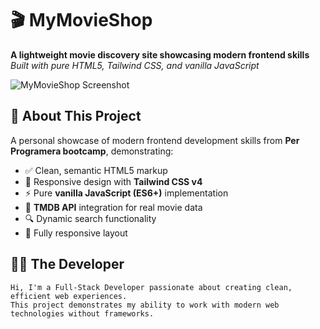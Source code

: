 # 🎬 MyMovieShop 

**A lightweight movie discovery site showcasing modern frontend skills**  
*Built with pure HTML5, Tailwind CSS, and vanilla JavaScript*

![MyMovieShop Screenshot](https://via.placeholder.com/1920x600/111827/ffffff?text=MyMovieShop+Demo)

## 🚀 About This Project

A personal showcase of modern frontend development skills from **Per Programera bootcamp**, demonstrating:

- ✅ Clean, semantic HTML5 markup
- 🎨 Responsive design with **Tailwind CSS v4**
- ⚡ Pure **vanilla JavaScript (ES6+)** implementation
- 🎥 **TMDB API** integration for real movie data
- 🔍 Dynamic search functionality
- 📱 Fully responsive layout

## 👨‍💻 The Developer

```text
Hi, I'm a Full-Stack Developer passionate about creating clean, efficient web experiences. 
This project demonstrates my ability to work with modern web technologies without frameworks.
